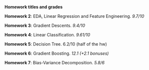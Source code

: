 **Homework titles and grades**

**Homework 2**: EDA, Linear Regression and Feature Engineering. _9.7/10_

**Homework 3**: Gradient Descents. _9.4/10_

**Homework 4**: Linear Classification. _9.61/10_

**Homework 5**: Decision Tree. 6.2/10 (half of the hw)

**Homework 6**: Gradient Boosting. _12.1 (+2.1 bonuses)_

**Homework 7**: Bias-Variance Decomposition. _5.8/6_
